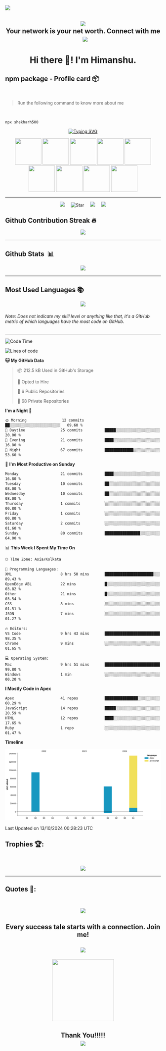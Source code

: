   <img align="center" src="https://capsule-render.vercel.app/api?type=waving&color=gradient&height=90"/>

<h2 align="center"> <a href="https://www.salesforce.com/trailblazer/shekharh500"> <img align="center" src="https://img.shields.io/badge/Salesforce-00A1E0.svg?style=for-the-badge&logo=Salesforce&logoColor=white&label=Trailhead"/></a><br>  Your network is your net worth. Connect with me &nbsp;&nbsp;&nbsp;<a href="https://www.linkedin.com/in/shekharh500/"><img img align="center" src="https://img.shields.io/badge/LinkedIn-0077B5?style=for-the-badge&logo=linkedin&logoColor=white"></img></a>
</h2>

<h1 align="center"> Hi there 👋! I'm Himanshu.</h1>

## npm package - Profile card 📦 
<br>

> Run the following command to know more about me

<br> 

```
npx shekharh500
```

<p align="center">
<a href="https://git.io/typing-svg"><img src="https://readme-typing-svg.demolab.com?font=Open+sans&weight=100&size=25&duration=2000&pause=500&color=D25900FF&center=false&random=true&width=435&lines=%40shekharh500;9X+Salesforce+Certified;Developed+3%2B+AppExchange+App.;7X+Super+Badges" alt="Typing SVG" /></a>
</p>
<p align="center">
 <img src="https://github.com/shekharh500/shekharh500/assets/46718471/ba4fd445-d97d-4da3-b8a6-0740dd2a07ad" width="85" height="85"/>
 <img src="https://github.com/shekharh500/shekharh500/assets/46718471/c0c805aa-fb91-4ebf-8e0d-9d20426c5131" width="85" height="85"/>
 <img src="https://github.com/shekharh500/shekharh500/assets/46718471/9d72f356-ad54-44a3-9382-0fe19778a920" width="85" height="85"/>
 <img src="https://github.com/shekharh500/shekharh500/assets/46718471/dd728a49-458b-4250-967b-de9c0792e69e" width="85" height="85"/>
 <img src="https://github.com/shekharh500/shekharh500/assets/46718471/3fa39da0-51a1-4ec8-9498-cfed12462255" width="85" height="85"/>
 <img src="https://github.com/shekharh500/shekharh500/assets/46718471/62d73de4-b51a-4020-be4f-ab643d8afe9d" width="85" height="85"/>
 <img src="https://github.com/shekharh500/shekharh500/assets/46718471/7f576321-406f-4856-96fb-7903e7f03c6c" width="85" height="85"/>
 <img src="https://github.com/shekharh500/shekharh500/assets/46718471/3ce48d48-a484-447f-8010-e6f0972fe519" width="85" height="85"/>
 <img src="https://github.com/shekharh500/shekharh500/assets/46718471/fbdade35-1930-49af-9187-68c923f55d17" width="85" height="85"/>
</p>
<hr>
<!--
<p align='center'>
  
  <img alt="Last Commit" src="https://custom-icon-badges.demolab.com/github/last-commit/shekharh500/custom-icon-badges?logo=history&color=green&logoColor=white" />
  <img alt="Contributors" src="https://custom-icon-badges.demolab.com/badge/dynamic/json?logo=graph&logoColor=fff&color=blue&label=total%20contributions&query=%24.totalContributions&url=https%3A%2F%2Fstreak-stats.demolab.com%2F%3Fuser%3Dshekharh500%26type%3Djson" />
  <img alt="Issues" src="https://custom-icon-badges.demolab.com/github/languages/code-size/shekharh500/custom-icon-badges?logo=file-code&logoColor=white" />
      <img alt="Issues" src="https://custom-icon-badges.demolab.com/github/issues-raw/shekharh500/custom-icon-badges?logo=issue" />
   <img alt="GitHub pull requests" src="https://custom-icon-badges.demolab.com/github/issues-pr-closed/shekharh500/custom-icon-badges?color=purple&logo=git-pull-request&logoColor=white" />
  <img alt="GitHub Streaks" src="https://custom-icon-badges.demolab.com/badge/dynamic/json?logo=fire&logoColor=fff&color=orange&label=github%20streak&query=%24.currentStreak.length&suffix=%20days&url=https%3A%2F%2Fstreak-stats.demolab.com%2F%3Fuser%3Dshekharh500%26type%3Djson" />
</p> -->
<p align='center'>
<img src="https://komarev.com/ghpvc/?username=shekharh500">&nbsp;&nbsp;&nbsp;&nbsp;
  <img alt="Star" src="https://img.shields.io/github/stars/shekharh500?logo=star&cacheSeconds=2592000" />&nbsp;&nbsp;&nbsp;&nbsp;
<img src="https://img.shields.io/github/followers/shekharh500?style=social">&nbsp;&nbsp;&nbsp;&nbsp;
<img src="https://api.visitorbadge.io/api/visitors?path=shekharh500&countColor=%23263759&style=plastic" />
</p>

## Github Contribution Streak 🔥 
<p align='center'><img src="https://github-readme-streak-stats.herokuapp.com?user=shekharh500&theme=light&hide_border=true&date_format=M%20j%5B%2C%20Y%5D"></p>
<hr>

## Github Stats &nbsp;📊
<p align='center'>
<img src="https://github-readme-stats.vercel.app/api?username=shekharh500&theme=light&hide_rank=false&rank_icon=percentile&show_icons=true&include_all_commits=true">
</p>
<hr>

## Most Used Languages 📚
<p align='center'>
<img src="https://github-readme-stats.anuraghazra1.vercel.app/api/top-langs/?username=shekharh500&theme=light&hide_border=true&no-bg=true&no-frame=true&langs_count=10">
</p>
<p align='center'>
<h6>Note: Does not indicate my skill level or anything like that, it's a GitHub metric of which languages have the most code on GitHub.</h6>
</p>
<hr>

<!--START_SECTION:waka-->
![Code Time](http://img.shields.io/badge/Code%20Time-1%2C002%20hrs%201%20min-blue)

![Lines of code](https://img.shields.io/badge/From%20Hello%20World%20I%27ve%20Written-290.3%20thousand%20lines%20of%20code-blue)

**🐱 My GitHub Data** 

> 📦 212.5 kB Used in GitHub's Storage 
 > 
> 💼 Opted to Hire
 > 
> 📜 6 Public Repositories 
 > 
> 🔑 68 Private Repositories 
 > 
**I'm a Night 🦉** 

```text
🌞 Morning                12 commits          ██░░░░░░░░░░░░░░░░░░░░░░░   09.60 % 
🌆 Daytime                25 commits          █████░░░░░░░░░░░░░░░░░░░░   20.00 % 
🌃 Evening                21 commits          ████░░░░░░░░░░░░░░░░░░░░░   16.80 % 
🌙 Night                  67 commits          █████████████░░░░░░░░░░░░   53.60 % 
```
📅 **I'm Most Productive on Sunday** 

```text
Monday                   21 commits          ████░░░░░░░░░░░░░░░░░░░░░   16.80 % 
Tuesday                  10 commits          ██░░░░░░░░░░░░░░░░░░░░░░░   08.00 % 
Wednesday                10 commits          ██░░░░░░░░░░░░░░░░░░░░░░░   08.00 % 
Thursday                 1 commits           ░░░░░░░░░░░░░░░░░░░░░░░░░   00.80 % 
Friday                   1 commits           ░░░░░░░░░░░░░░░░░░░░░░░░░   00.80 % 
Saturday                 2 commits           ░░░░░░░░░░░░░░░░░░░░░░░░░   01.60 % 
Sunday                   80 commits          ████████████████░░░░░░░░░   64.00 % 
```


📊 **This Week I Spent My Time On** 

```text
🕑︎ Time Zone: Asia/Kolkata

💬 Programming Languages: 
XML                      8 hrs 50 mins       ██████████████████████░░░   89.43 % 
OpenEdge ABL             22 mins             █░░░░░░░░░░░░░░░░░░░░░░░░   03.82 % 
Other                    21 mins             █░░░░░░░░░░░░░░░░░░░░░░░░   03.54 % 
CSS                      8 mins              ░░░░░░░░░░░░░░░░░░░░░░░░░   01.51 % 
JSON                     7 mins              ░░░░░░░░░░░░░░░░░░░░░░░░░   01.27 % 

🔥 Editors: 
VS Code                  9 hrs 43 mins       █████████████████████████   98.35 % 
Chrome                   9 mins              ░░░░░░░░░░░░░░░░░░░░░░░░░   01.65 % 

💻 Operating System: 
Mac                      9 hrs 51 mins       █████████████████████████   99.80 % 
Windows                  1 min               ░░░░░░░░░░░░░░░░░░░░░░░░░   00.20 % 
```

**I Mostly Code in Apex** 

```text
Apex                     41 repos            ███████████████░░░░░░░░░░   60.29 % 
JavaScript               14 repos            █████░░░░░░░░░░░░░░░░░░░░   20.59 % 
HTML                     12 repos            ████░░░░░░░░░░░░░░░░░░░░░   17.65 % 
Ruby                     1 repo              ░░░░░░░░░░░░░░░░░░░░░░░░░   01.47 % 
```



**Timeline**

![Lines of Code chart](https://raw.githubusercontent.com/shekharh500/shekharh500/main/assets/bar_graph.png)


 Last Updated on 13/10/2024 00:28:23 UTC
<!--END_SECTION:waka-->

## Trophies 🏆:
<br>
<p align='center'>
<img src="https://github-profile-trophy.vercel.app/?username=shekharh500&theme=flat&no-frame=true&margin-w=15&margin-h=15">
</p>
<hr>

## Quotes 📜:
<br>
<p align="center">
<img src="https://quotes-github-readme.vercel.app/api?type=horizontal&theme=dark">
</p>

##

<h2 align='center'>Every success tale starts with a connection. Join me! <br><br> <a align="center" href="https://www.linkedin.com/in/shekharh500/"><img src="https://img.shields.io/badge/LinkedIn-0077B5?style=for-the-badge&logo=linkedin&logoColor=white"></img></a>
</h2>

<p align='center'>
<img src="https://media.giphy.com/media/O51MQ3DduOcGW6ofR3/giphy.gif" width="200" height="200" frameBorder="0" class="giphy-embed" allowFullScreen></img></p>

<h2 align='center'>Thank You!!!!!
<br>
  <img align="center" src="https://capsule-render.vercel.app/api?type=waving&color=gradient&height=90&section=footer"/>
</h2>
